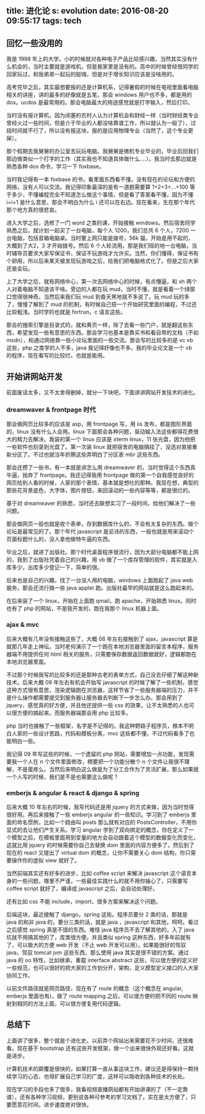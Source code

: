 title: 进化论
s: evolution
date: 2016-08-20 09:55:17
tags: tech
---

## 回忆一些没用的

我是 1998 年上的大学。小的时候就对各种电子产品比较感兴趣，当然其实没有什么机会的，当时主要就是游戏机，但是我家里是没有的。高中的时候曾经借同学的回家玩过，和我弟弟一起玩的挺嗨，但是对于增长知识应该是没啥用的。

高考完毕之后，其实最想要报的还是计算机系，记得暑假的时候在电视里面看电脑相关的讲座，讲的最多的好像就是五笔，那会 windows 用户也不多，都是用的 dos。ucdos 是最常用的。那会电脑最大的用途感觉就是打字输入，然后打印。

当时没有报计算机，因为闭塞的农村人认为计算机会和财经一样（当时财经类专业曾经火过一些时间，但是介于毕业的人都没啥靠谱工作，所以就认为一般了），过段时间就不行了，所以没有报这块，报的是应用物理专业（当然了，这个专业更屎）。

那个假期去我舅舅的办公室去玩玩电脑。我舅舅是微机专业毕业的，毕业后回我们那边做类似一个打字的工作（其实我也不知道具体做什么....）。我当时去那边就是熟悉各种 dos 命令，学习一下 foxbase。

当时我记得有一本 foxbase 的书，看里面东西看不懂，没有现在的论坛和方便的网络，没有人可以交流。我记得印象最深的是有一道题需要算 1+2+3+...+100 等于多少，不懂编程完全不知道怎么做这个事情，但是看了答案看不懂，因为不懂 i=i+1 是什么意思，那会不明白为什么 i 还可以在右边。现在看来，生在那个年代那个地方真的很悲哀。

进入大学之后，选修了一门 word 之类的课，开始接触 windows。然后宿舍同学熟悉之后，就计划一起买了一台电脑，每个人 1200，我们总共 6 个人，7200 一台电脑，包括音箱电脑桌。当时要上网只能是拨号，56k 猫，开始是用不起的，大概到了大2，3 才开始拨号。然后 6 个人轮流用。那是我们班的地一台电脑，当时辅导员要求大家写保证书，保证不玩游戏才允许买。当然，你们懂得，保证书有个卵用，所以后来某天被发现玩游戏之后，给我们把电脑格式化了。但是之后大家还是会玩。

上了大学之后，就有网络中心，第一次去网络中心的时候，有点懵逼，和 xh 两个人对着电脑不知道该干啥。旁边的人都在玩 mud，当时不懂，就是看着一个绿窗口觉得很神奇。当然后来我们玩 mud 到昏天黑地就不多说了。玩 mud 玩的多了，慢慢了解到了 mud 的机制，有时候自己搭一个开始研究里面的编程，不过还比较粗浅。当时学的也就是 fortrun，c 语言这些。

那会的搜索引擎是目录式的，就和黄页一样，除了去看一些门户，就是翻这些东西，希望发现一些有意思的东西。那会学习也基本是靠买书和看自带的文档（不如 msdn），和通过网络靠一些小论坛里面的一些交流。那会写的比较多的是 vc vb 这些，php 之类学的人不多，java 我记得好像也不多。我的毕业论文是一个 vb 的程序，现在看写的比较烂，也就是能用。

## 开始讲网站开发

前面废话太多，又不太舍得删掉，就分一下块吧，下面讲讲网站开发技术的进化。

### dreamwaver & frontpage 时代

那会做网页比较多的应该是 asp，用 frontpage 写，用 iis 发布，都是图形界面的，linux 没有什么人会用。linux 下面那会各种问题，驱动输入法这些都得花费很大的精力去解决。我装的第一个 linux 应该是 xterm linux，11 张光盘，因为他把一些软件也刻录到光盘了。第一次装 linux 就把宿舍的电脑搞挂了，没选对直接重新分区了。不过也就当年折腾这些弄明白了分区表 mbr 这些东西。

那会还攒了一些书，有一本就是讲怎么用 dreamwaver 的，当时觉得这个东西真牛逼，抛弃了 frontpage。我还记得我用 frontpage 做的第一个自我感觉良好的网页给别人看的时候，人家的那个表情，基本就是想吐的那种。我现在想，典型的那些花背景底色，大字体，图片按钮，来回滚动的一些内容等等，都是很烂的。

基于对 dreamwaver 的熟悉，当时还去联想实习了一段时间，给他们解决了一些问题。

那会做网页一般也就是收个表单，存到数据库什么的，不会有太复杂的东西。做个论坛是最常见的了。那个年代 javascript 是忌讳的东西，一般也就是用来滚动个页面标题什么的，没人拿他做特牛逼的东西。

毕业之后，就进了出版社。那个时代桌面程序很流行，因为大部分电脑都不能上网的，我到了出版社凭着自己的兴趣，用 vb 做了一个库存管理的软件，其实就是入库多少，出库多少登记一下，简单的很。

后来也是自己的兴趣，找了一台没人用的电脑，windows 上面跑起了 java web 服务，那会还流行搞一些 java applet 跑。出版社最早的网站就是这么跑起来的。

在后来装了一个 linux，开始在上面跑 qmail，跑 apache，开始熟悉 linux。同时也有了 php 的网站，不是我开发的，跑在我那个 linux 机器上面。

### ajax & mvc

后来大概有几年没有接触这些了，大概 08 年左右接触到了 ajax，javascript 算是就那几年走上神坛。当时老何演示了一个跑在本地浏览器里面的留言本程序，服务器端不用提供任何 html 相关的服务，只需要保存数据返回数据就好，逻辑都跑在本地浏览器里面。

不过那个时候我写的比较多的还是那种古老的表单方式，自己没去仔细了解这种新技术。后来大概 09 年左右有机会开始写 javascript 的时候了解了一些机制，感觉这种方式很有意思，渲染逻辑跑在浏览器，这样节省了一些服务器端的压力，并不是什么操作都需要提交到服务器让服务器去判断下一步怎么办。那会用到了 jquery，感觉真的好方便，并且他还提供一些 css 的效果，让不太熟悉的人也可以很方便的搞起来。而服务器端那会用 php 比较多。

php 当时也接触了一些框架，名字是不记得的。我这种野路子程序员，根本不明白人家的一些设计思路，代码和模板分离，mvc 这些都不懂，不过代码看多了也能明白一些。

我记得 09 年写这些的时候，一个遗留的 php 网站，需要增加一点功能，发现需要我一个人在 n 个文件里面修改，楞要把一个功能分散个 n 个文件让我很不理解，不是蛋疼么。当然后来明白这么做是为了分工合作为了灵活扩展，那么如果就一个人写的时候，我们是不是也需要这么做呢？

### emberjs & angular & react & django & spring

后来大概 10 年左右的时候，我写代码还是用 jquery 的方式来做，因为当时觉得很好用。再后来接触了一些 emberjs angular 的一些知识。学习到了 emberjs 里面的命名惯例，比如一个路由叫 posts 那么就有对应的 PostsController，不用你显式的去让他们产生关系。学习 angular 学到了双向绑定的概念，你在定义了一个模型之后，在模板里面用到变量的地方会自动跟着这个模型的数据变化而变化，这就比用 jquery 的时候需要你自己去替换 dom 里面的内容方便多了。然后到了现在的 react 又提出了 virtual dom 的概念，让你不需要关心 dom 结构，你只需要操作你的虚拟 view 就好了。

当然前端其实还有好多的进步，比如 coffee script 来解决 javascript 这个语言本身的一些问题，哪里不严谨，一些最佳实践什么的就不用你操心了，只需要写 coffee script 就好了，编译成 javascript 之后，会自动处理好。

还有比如 css 不能 include，import，很多方案来解决这个问题。

后端这块，最近接触了 django，spring 这些。程序员要分 2 类的话，那就是 java 的和非 java 的，要分三类的话，就是 java ，javascript 和其他，呵呵。看过之后感觉 spring 真是不错的东西。难怪 java 程序员不去了解其他的，入了 java 坑就不用搞其他的了，库类很方便。并且类似 spring 这种东西，好多年前就有了，可以极大的方便 web 开发（不止 web 开发可以用）。如果能很好的驾驭 java，驾驭 tomcat jvm 这些东西，那么使用 java 其实是很不错的方案。通过 java 的 oo 特性，比如继承，重载 interface abstract 这些，可以很方便的定义好一些规范，也可以很好的把大家的工作划分开，架构，定义模型定义接口的人大家协同工作。

以前文件路径就是网页路径，现在有了 route 的概念（这个概念在 angular, emberjs 里面也有)，做了 route mapping 之后，可以很方便的把不同的 route 映射到相同的方法上面，可以很方便复用代码逻辑。

## 总结下

上面讲了很多，整个就是个进化史。以前弄个网站出来需要花不少时间，还很难看。现在基于 bootstrap 还有这些开发框架，做一个出来很快外观还好看。这就是进步。

计算机技术的颠覆是很快的，如果打算一直从事这块工作，建议还是得保持一颗持续学习的心态，也得扩展自己学习的广度，这样可以吸收到各种技术的长处。

现在学习的手段也多了很多，我看视频直播网站都有开始讲课的了（不一定靠谱），还有各种学习视频，更别说各种可参考的学习文档了。实在是太方便了，只要愿意花时间，进步速度绝对很快。

